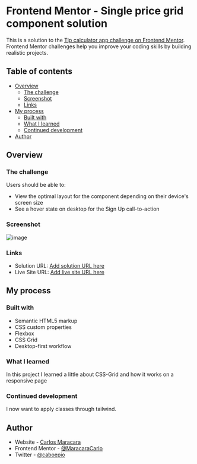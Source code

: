 # Frontend Mentor - Single price grid component solution

This is a solution to the [Tip calculator app challenge on Frontend Mentor](https://www.frontendmentor.io/challenges/tip-calculator-app-ugJNGbJUX). Frontend Mentor challenges help you improve your coding skills by building realistic projects.


## Table of contents

- [Overview](#overview)
  - [The challenge](#the-challenge)
  - [Screenshot](#screenshot)
  - [Links](#links)
- [My process](#my-process)
  - [Built with](#built-with)
  - [What I learned](#what-i-learned)
  - [Continued development](#continued-development)
- [Author](#author)

## Overview

### The challenge

Users should be able to:

- View the optimal layout for the component depending on their device's screen size
- See a hover state on desktop for the Sign Up call-to-action

### Screenshot

![image](https://github.com/MaracaraCarlos/Tip-calculator-app/assets/113530553/3b2c64d4-e903-4810-8162-f539d3171304)

### Links

- Solution URL: [Add solution URL here](https://github.com/MaracaraCarlos/Tip-calculator-app)
- Live Site URL: [Add live site URL here](https://maracaracarlos.github.io/Tip-calculator-app/)

## My process

### Built with

- Semantic HTML5 markup
- CSS custom properties
- Flexbox
- CSS Grid
- Desktop-first workflow


### What I learned

In this project I learned a little about CSS-Grid and how it works on a responsive page

### Continued development

I now want to apply classes through tailwind.

## Author

- Website - [Carlos Maracara](https://link-profile-maracara.netlify.app/)
- Frontend Mentor - [@MaracaraCarlo](https://www.frontendmentor.io/profile/MaracaraCarlos)
- Twitter - [@caboepio](https://twitter.com/caboepio)
